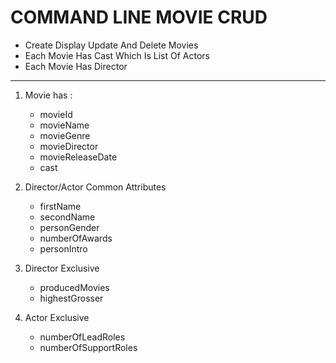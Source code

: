 # COMMAND LINE MOVIE CRUD

- Create Display Update And Delete Movies
- Each Movie Has Cast Which Is List Of Actors
- Each Movie Has Director

---

1. Movie has :
   * movieId
   * movieName
   * movieGenre
   * movieDirector
   * movieReleaseDate
   * cast


2. Director/Actor Common Attributes
   * firstName
   * secondName
   * personGender
   * numberOfAwards
   * personIntro


3. Director Exclusive
    * producedMovies
    * highestGrosser


4. Actor Exclusive 
    * numberOfLeadRoles
    * numberOfSupportRoles